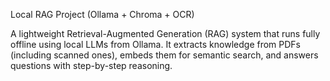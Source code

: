 Local RAG Project (Ollama + Chroma + OCR)

A lightweight Retrieval-Augmented Generation (RAG) system that runs fully offline using local LLMs from Ollama.
It extracts knowledge from PDFs (including scanned ones), embeds them for semantic search, and answers questions with step-by-step reasoning.
